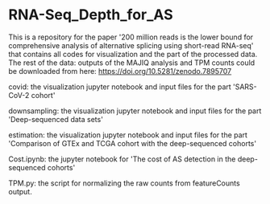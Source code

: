 # RNA-Seq_Depth_for_AS

This is a repository for the paper '200 million reads is the lower bound for comprehensive analysis of alternative splicing using short-read RNA-seq' that contains all codes for visualization and the part of the processed data. The rest of the data: outputs of the MAJIQ analysis and TPM counts could be downloaded from here: https://doi.org/10.5281/zenodo.7895707

covid: the visualization jupyter notebook and input files for the part 'SARS-CoV-2 cohort'

downsampling: the visualization jupyter notebook and input files for the part  'Deep-sequenced data sets'

estimation: the visualization jupyter notebook and input files for the part 'Comparison of GTEx and TCGA cohort with the deep-sequenced cohorts'

Cost.ipynb: the jupyter notebook for 'The cost of AS detection in the deep-sequenced cohorts'

TPM.py: the script for normalizing the raw counts from featureCounts output.
